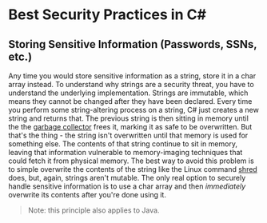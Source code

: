 # Best Security Practices in C#

## Storing Sensitive Information (Passwords, SSNs, etc.)
Any time you would store sensitive information as a string, store it in a char array instead. 
To understand why strings are a security threat, you have to understand the underlying implementation. 
Strings are immutable, which means they cannot be changed after they have been declared. 
Every time you perform some string-altering process on a string, C# just creates a new string and returns that. 
The previous string is then sitting in memory until the the [garbage collector](https://docs.microsoft.com/en-us/dotnet/standard/garbage-collection/fundamentals) frees it,
marking it as safe to be overwritten. But that's the thing - the string isn't overwritten until that memory is used for something else. 
The contents of that string continue to sit in memory, leaving that information vulnerable to memory-imaging techniques that could fetch it from physical memory.
The best way to avoid this problem is to simple overwrite the contents of the string like the Linux command [shred](https://en.wikipedia.org/wiki/Shred_(Unix)) does, but, again, strings aren't mutable.
The only real option to securely handle sensitive information is to use a char array and then _immediately_ overwrite its contents after you're done using it.
> Note: this principle also applies to Java.
